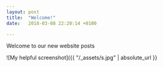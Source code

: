 ```yaml
---
layout: post
title:  "Welcome!"
date:   2018-03-08 22:20:14 +0100

---
```

Welcome to our new website posts


![My helpful screenshot]({{ "/_assets/s.jpg" | absolute_url }}


[jekyll-docs]: https://jekyllrb.com/docs/home
[jekyll-gh]:   https://github.com/jekyll/jekyll
[jekyll-talk]: https://talk.jekyllrb.com/
